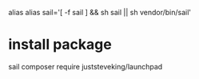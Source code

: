 alias alias sail='[ -f sail ] && sh sail || sh vendor/bin/sail'

# install package
sail composer require juststeveking/launchpad

